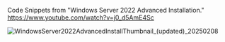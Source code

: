 Code Snippets from "Windows Server 2022 Advanced Installation."
https://www.youtube.com/watch?v=j0_d5AmE4Sc

![WindowsServer2022AdvancedInstallThumbnail_(updated)_20250208](https://github.com/user-attachments/assets/c58f4f85-1ff4-4a4e-8a90-16cc396689a6)
